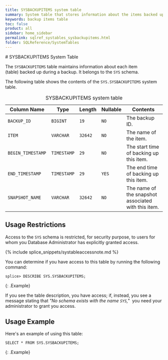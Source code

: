 ```yaml
---
title: SYSBACKUPITEMS system table
summary: System table that stores information about the items backed up for each backup job.
keywords: backup items table
toc: false
product: all
sidebar: home_sidebar
permalink: sqlref_systables_sysbackupitems.html
folder: SQLReference/SystemTables
---
```

<section>
<div class="TopicContent" data-swiftype-index="true" markdown="1">
# SYSBACKUPITEMS System Table

The `SYSBACKUPITEMS` table maintains information about each item
(table) backed up during a backup. It belongs to the `SYS` schema.

The following table shows the contents of the `SYS.SYSBACKUPITEMS` system table.

<table>
    <caption>SYSBACKUPITEMS system table</caption>
    <col />
    <col />
    <col />
    <col />
    <col />
    <thead>
        <tr>
            <th>Column Name</th>
            <th>Type</th>
            <th>Length</th>
            <th>Nullable</th>
            <th>Contents</th>
        </tr>
    </thead>
    <tbody>
        <tr>
            <td><code>BACKUP_ID </code></td>
            <td><code>BIGINT</code></td>
            <td><code>19</code></td>
            <td><code>NO</code></td>
            <td>The backup ID.</td>
        </tr>
        <tr>
            <td><code>ITEM</code></td>
            <td><code>VARCHAR</code></td>
            <td><code>32642</code></td>
            <td><code>NO</code></td>
            <td>The name of the item.</td>
        </tr>
        <tr>
            <td><code>BEGIN_TIMESTAMP </code></td>
            <td><code>TIMESTAMP</code></td>
            <td><code>29</code></td>
            <td><code>NO</code></td>
            <td>The start time of backing up this item.</td>
        </tr>
        <tr>
            <td><code>END_TIMESTAMP </code></td>
            <td><code>TIMESTAMP</code></td>
            <td><code>29</code></td>
            <td><code>YES</code></td>
            <td>The end time of backing up this item.</td>
        </tr>
        <tr>
            <td><code>SNAPSHOT_NAME</code></td>
            <td><code>VARCHAR</code></td>
            <td><code>32642</code></td>
            <td><code>NO</code></td>
            <td>The name of the snapshot associated with this item.</td>
        </tr>
    </tbody>
</table>

## Usage Restrictions

Access to the `SYS` schema is restricted, for security purpose, to users for whom you Database Administrator has explicitly granted access.

{% include splice_snippets/systableaccessnote.md %}

You can determine if you have access to this table by running the following command:

```
splice> DESCRIBE SYS.SYSBACKUPITEMS;
```
{: .Example}

If you see the table description, you have access; if, instead, you see a message stating that _"No schema exists with the name `SYS`,"_&nbsp; you need your administrator to grant you access.

## Usage Example

Here's an example of using this table:

```
SELECT * FROM SYS.SYSBACKUPITEMS;
```
{: .Example}

</div>
</section>
